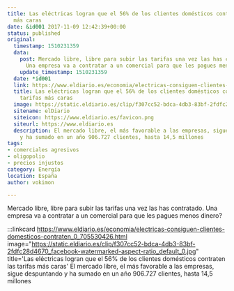 ```yaml
---
title: Las eléctricas logran que el 56% de los clientes domésticos contraten las tarifas
  más caras
date: &id001 2017-11-09 12:42:39+00:00
status: published
original:
  timestamp: 1510231359
  data:
    post: Mercado libre, libre para subir las tarifas una vez las has contratado.
      Una empresa va a contratar a un comercial para que les pagues menos dinero?
    update_timestamp: 1510231359
  date: *id001
  link: https://www.eldiario.es/economia/electricas-consiguen-clientes-domesticos-contraten_0_705530426.html
  title: Las eléctricas logran que el 56% de los clientes domésticos contraten las
    tarifas más caras
  image: https://static.eldiario.es/clip/f307cc52-bdca-4db3-83bf-2fdfc28d4670_facebook-watermarked-aspect-ratio_default_0.jpg
  sitename: elDiario
  siteicon: https://www.eldiario.es/favicon.png
  siteurl: https://www.eldiario.es
  description: El mercado libre, el más favorable a las empresas, sigue despuntando
    y ha sumado en un año 906.727 clientes, hasta 14,5 millones
tags:
- comerciales agresivos
- oligopolio
- precios injustos
category: Energía
location: España
author: vokimon

---
```

Mercado libre, libre para subir las tarifas una vez las has contratado. Una empresa va a contratar a un comercial para que les pagues menos dinero?

:::linkcard https://www.eldiario.es/economia/electricas-consiguen-clientes-domesticos-contraten_0_705530426.html image="https://static.eldiario.es/clip/f307cc52-bdca-4db3-83bf-2fdfc28d4670_facebook-watermarked-aspect-ratio_default_0.jpg" title='Las eléctricas logran que el 56% de los clientes domésticos contraten las tarifas más caras'
    El mercado libre, el más favorable a las empresas, sigue despuntando y ha sumado en un año 906.727 clientes, hasta 14,5 millones

